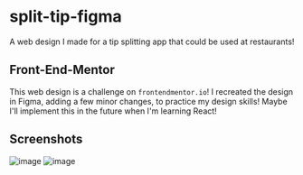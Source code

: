 # split-tip-figma
A web design I made for a tip splitting app that could be used at restaurants!

## Front-End-Mentor
This web design is a challenge on `frontendmentor.io`!
I recreated the design in Figma, adding a few minor changes, to practice my design skills!
Maybe I'll implement this in the future when I'm learning React!

## Screenshots
![image](https://user-images.githubusercontent.com/38377327/126363942-b377be0d-0d77-455c-8d1b-90a59087e73c.png)
![image](https://user-images.githubusercontent.com/38377327/126363920-430d3ca5-d585-43f6-95a8-cf96c62c372b.png)
